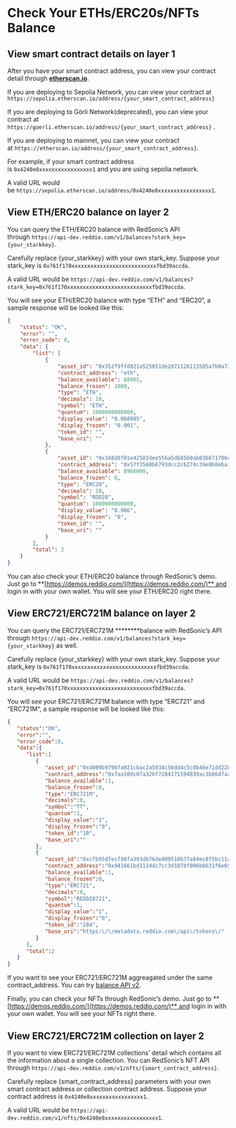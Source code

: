 # Check Your ETHs/ERC20s/NFTs Balance

## **View smart contract details on layer 1**

After you have your smart contract address, you can view your contract detail through **[etherscan.io](http://etherscan.io/)**.

If you are deploying to Sepolia Network, you can view your contract at `https://sepolia.etherscan.io/address/{your_smart_contract_address}`

If you are deploying to Görli Network(deprecated), you can view your contract at `https://goerli.etherscan.io/address/{your_smart_contract_address}` .

If you are deploying to mainnet, you can view your contract at `https://etherscan.io/address/{your_smart_contract_address}`.

For example, if your smart contract address is `0x4240e8xxxxxxxxxxxxxxxxx1` and you are using sepolia network.

A valid URL would be `https://sepolia.etherscan.io/address/0x4240e8xxxxxxxxxxxxxxxxx1`.

## View ****ETH/ERC20 balance on layer 2****

You can query the ETH/ERC20 balance with RedSonic’s API through `https://api-dev.reddio.com/v1/balances?stark_key={your_starkkey}`.

Carefully replace {your_starkkey} with your own stark_key. Suppose your stark_key is `0x761f170xxxxxxxxxxxxxxxxxxxxxxxxxxxfbd39accda`.

A valid URL would be `https://api-dev.reddio.com/v1/balances?stark_key=0x761f170xxxxxxxxxxxxxxxxxxxxxxxxxxxfbd39accda`.

You will see your ETH/ERC20 balance with type “ETH” and “ERC20“, a sample response will be looked like this:

```json
{
    "status": "OK",
    "error": "",
    "error_code": 0,
    "data": {
        "list": [
            {
                "asset_id": "0x352f9ffd821a525051de2d71126113505a7b0a73d98dbc0ac0ff343cfbdef5e",
                "contract_address": "eth",
                "balance_available": 68985,
                "balance_frozen": 1000,
                "type": "ETH",
                "decimals": 18,
                "symbol": "ETH",
                "quantum": 1000000000000,
                "display_value": "0.068985",
                "display_frozen": "0.001",
                "token_id": "",
                "base_uri": ""
            },
            {
                "asset_id": "0x348d9f01e42582dee55ba5db85b0ab036671786ca9e140642d7b7a010abb159",
                "contract_address": "0x57f3560b6793dcc2cb274c39e8b8eba1dd18a086",
                "balance_available": 8966000,
                "balance_frozen": 0,
                "type": "ERC20",
                "decimals": 18,
                "symbol": "RDD20",
                "quantum": 1000000000000,
                "display_value": "8.966",
                "display_frozen": "0",
                "token_id": "",
                "base_uri": ""
            }
        ],
        "total": 2
    }
}
```

You can also check your ETH/ERC20 balance through RedSonic’s demo. Just go to **[https://demos.reddio.com/](https://demos.reddio.com/)** and login in with your own wallet. You will see your ETH/ERC20 right there.

## View ****ERC721/ERC721M balance on layer 2****

You can query the ERC721/ERC721M ********balance with RedSonic’s API through `https://api-dev.reddio.com/v1/balances?stark_key={your_starkkey}` as well.

Carefully replace {your_starkkey} with your own stark_key. Suppose your stark_key is `0x761f170xxxxxxxxxxxxxxxxxxxxxxxxxxxfbd39accda`.

A valid URL would be `https://api-dev.reddio.com/v1/balances?stark_key=0x761f170xxxxxxxxxxxxxxxxxxxxxxxxxxxfbd39accda`.

You will see your ERC721/ERC721M balance with type “ERC721” and “ERC721M“, a sample response will be looked like this:

```json
{
   "status":"OK",
   "error":"",
   "error_code":0,
   "data":{
      "list":[
         {
            "asset_id":"0x4009b9796fa021cbac2a5034c56dd4c5c0b46e71dd22856a9a2ff2736324552",
            "contract_address":"0x7aa10dc07a32bf7284171594839ac3b86d7a23aa",
            "balance_available":1,
            "balance_frozen":0,
            "type":"ERC721M",
            "decimals":0,
            "symbol":"TT",
            "quantum":1,
            "display_value":"1",
            "display_frozen":"0",
            "token_id":"10",
            "base_uri":""
         },
         {
            "asset_id":"0xcfb95dfecf98fa393db76de409510b77a84ec8f5bc11a70fdb0a885eb11624",
            "contract_address":"0x941661bd1134dc7cc3d107bf006b8631f6e65ad5",
            "balance_available":1,
            "balance_frozen":0,
            "type":"ERC721",
            "decimals":0,
            "symbol":"REDDIO721",
            "quantum":1,
            "display_value":"1",
            "display_frozen":"0",
            "token_id":"284",
            "base_uri":"https:\/\/metadata.reddio.com\/api\/tokens\/"
         }
      ],
      "total":2
   }
}
```

If you want to see your ERC721/ERC721M aggreagated under the same contract_address. You can try [balance API v2](https://docs.reddio.com/guide/api-reference/balance.html#get-balances-v2).

Finally, you can check your NFTs through RedSonic’s demo. Just go to **[https://demos.reddio.com/](https://demos.reddio.com/)** and login in with your own wallet. You will see your NFTs right there.

## View ****ERC721/ERC721M collection on layer 2****

If you want to view ERC721/ERC721M collections’ detail which contains all the information about a single collection. You can RedSonic’s NFT API through `https://api-dev.reddio.com/v1/nfts/{smart_contract_address}`.

Carefully replace {smart_contract_address} parameters with your own smart contract address or collection contract address. Suppose your contract address is `0x4240e8xxxxxxxxxxxxxxxxx1`.

A valid URL would be `https://api-dev.reddio.com/v1/nfts/0x4240e8xxxxxxxxxxxxxxxxx1`.